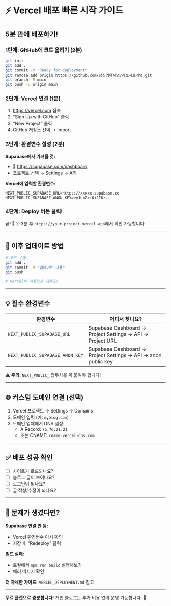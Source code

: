# ⚡ Vercel 배포 빠른 시작 가이드

## 5분 만에 배포하기!

### 1단계: GitHub에 코드 올리기 (2분)

```bash
git init
git add .
git commit -m "Ready for deployment"
git remote add origin https://github.com/당신의유저명/레포지토리명.git
git branch -M main
git push -u origin main
```

### 2단계: Vercel 연결 (1분)

1. https://vercel.com 접속
2. "Sign Up with GitHub" 클릭
3. "New Project" 클릭
4. GitHub 저장소 선택 → Import

### 3단계: 환경변수 설정 (2분)

**Supabase에서 가져올 것:**
- 📍 https://supabase.com/dashboard
- 프로젝트 선택 → Settings → API

**Vercel에 입력할 환경변수:**

```
NEXT_PUBLIC_SUPABASE_URL=https://xxxxx.supabase.co
NEXT_PUBLIC_SUPABASE_ANON_KEY=eyJhbGciOiJIUz...
```

### 4단계: Deploy 버튼 클릭!

끝! 🎉 2-3분 후 `https://your-project.vercel.app`에서 확인 가능합니다.

---

## 🔄 이후 업데이트 방법

```bash
# 코드 수정
git add .
git commit -m "업데이트 내용"
git push

# Vercel이 자동으로 재배포!
```

---

## 💡 필수 환경변수

| 환경변수 | 어디서 찾나요? |
|---------|--------------|
| `NEXT_PUBLIC_SUPABASE_URL` | Supabase Dashboard → Project Settings → API → Project URL |
| `NEXT_PUBLIC_SUPABASE_ANON_KEY` | Supabase Dashboard → Project Settings → API → anon public key |

⚠️ **주의:** `NEXT_PUBLIC_` 접두사를 꼭 붙여야 합니다!

---

## 🌐 커스텀 도메인 연결 (선택)

1. Vercel 프로젝트 → Settings → Domains
2. 도메인 입력 (예: `myblog.com`)
3. 도메인 업체에서 DNS 설정:
   - A Record: `76.76.21.21`
   - 또는 CNAME: `cname.vercel-dns.com`

---

## ✅ 배포 성공 확인

- [ ] 사이트가 로드되나요?
- [ ] 블로그 글이 보이나요?
- [ ] 로그인이 되나요?
- [ ] 글 작성/수정이 되나요?

---

## 🐛 문제가 생겼다면?

**Supabase 연결 안 됨:**
- Vercel 환경변수 다시 확인
- 저장 후 "Redeploy" 클릭

**빌드 실패:**
- 로컬에서 `npm run build` 실행해보기
- 에러 메시지 확인

**더 자세한 가이드:** `VERCEL_DEPLOYMENT.md` 참고

---

**무료 플랜으로 충분합니다!** 개인 블로그는 추가 비용 없이 운영 가능합니다. 🚀

